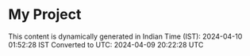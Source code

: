 # My Project

This content is dynamically generated in Indian Time (IST): 2024-04-10 01:52:28 IST
Converted to UTC: 2024-04-09 20:22:28 UTC
